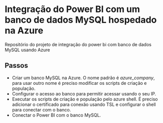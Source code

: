 # Integração do Power BI com um banco de dados MySQL hospedado na Azure
Repositório do projeto de integração do power bi com banco de dados MySQL usando Azure

## Passos

- Criar um banco MySQL na Azure. O nome padrão é _azure_company_, para usar outro nome é preciso modificar os scripts de criação e população.
- Configurar o acesso ao banco para permitir acessar usando o seu IP.
- Executar os scripts de criação e população pelo azure shell. É preciso adicionar o certificado para conexão usando TSL e configurar o shell para conectar com o banco.
- Conectar o Power BI com o banco MySQL.
